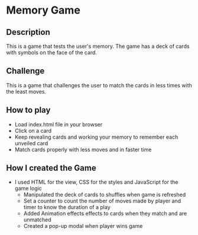 # Memory Game 

## Description

This is a game that tests the user's memory. The game has a deck of cards with symbols on the face of the card.

## Challenge

This is a  game that challenges the user to match the cards in less times with the least moves.

## How to play

* Load index.html file in your browser
* Click on a card
* Keep revealing cards and working your memory to remember each unveiled card
* Match cards properly with less moves and in faster time

## How I created the Game

* I used HTML for the view, CSS for the styles and JavaScript for the game logic
    * Manipulated the deck of cards to shuffles when game is refreshed
    * Set a counter to count the number of moves made by player and timer to know the duration of a play
    * Added Animation effects effects to cards when they match and are unmatched
    * Created a pop-up modal when player wins game